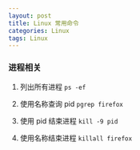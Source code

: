 ```yaml
---
layout: post
title: Linux 常用命令
categories: Linux
tags: Linux
---
```


### 进程相关

1. 列出所有进程 `ps -ef`

2. 使用名称查询 pid `pgrep firefox`

3. 使用 pid 结束进程 `kill -9 pid`

4. 使用名称结束进程 `killall firefox`

   